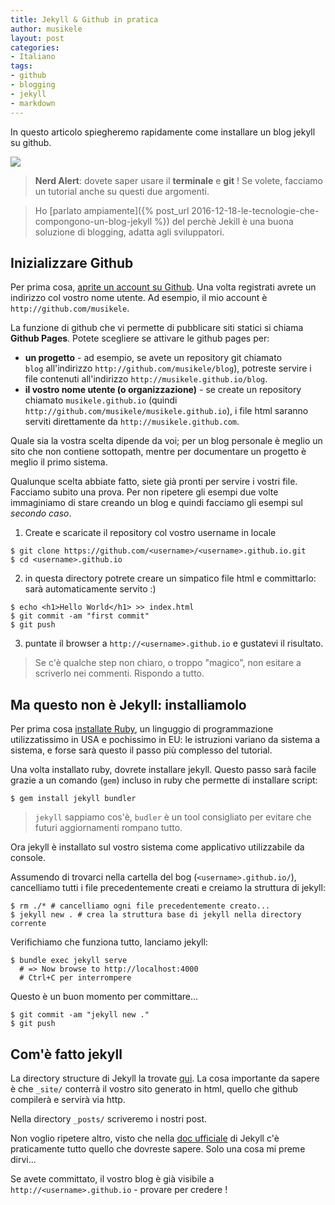 ```yaml
---
title: Jekyll & Github in pratica 
author: musikele
layout: post
categories:
- Italiano
tags:
- github
- blogging
- jekyll
- markdown
---
```


In questo articolo spiegheremo rapidamente come installare un blog jekyll su github. 

<img src="{{ site.baseurl }}/images/jekyll_logo.png">

> **Nerd Alert**: dovete saper usare il **terminale** e **git** ! Se volete, facciamo un tutorial anche su questi due argomenti. 

> Ho [parlato ampiamente]({% post_url 2016-12-18-le-tecnologie-che-compongono-un-blog-jekyll %}) del perchè Jekill è una buona soluzione di blogging, adatta agli sviluppatori.

## Inizializzare Github

Per prima cosa, [aprite un account su Github](https://github.com/join?source=login). Una volta registrati avrete un indirizzo col vostro nome utente. Ad esempio, il mio account è `http://github.com/musikele`. 

La funzione di github che vi permette di pubblicare siti statici si chiama **Github Pages**. Potete scegliere se attivare le github pages per: 

- **un progetto** - ad esempio, se avete un repository git chiamato `blog` all'indirizzo `http://github.com/musikele/blog`), potreste servire i file contenuti all'indirizzo `http://musikele.github.io/blog`. 
- **il vostro nome utente (o organizzazione)** - se create un repository chiamato `musikele.github.io` (quindi `http://github.com/musikele/musikele.github.io`), i file html saranno serviti direttamente da `http://musikele.github.com`. 

Quale sia la vostra scelta dipende da voi; per un blog personale è meglio un sito che non contiene sottopath, mentre per documentare un progetto è meglio il primo sistema.

Qualunque scelta abbiate fatto, siete già pronti per servire i vostri file. Facciamo subito una prova. Per non ripetere gli esempi due volte immaginiamo di stare creando un blog e quindi facciamo gli esempi sul *secondo caso*. 

1. Create e scaricate il repository col vostro username in locale 
```terminal
$ git clone https://github.com/<username>/<username>.github.io.git
$ cd <username>.github.io 
```
2. in questa directory potrete creare un simpatico file html e committarlo: sarà automaticamente servito :) 
```terminal
$ echo <h1>Hello World</h1> >> index.html
$ git commit -am "first commit"
$ git push 
```
3. puntate il browser a `http://<username>.github.io` e gustatevi il risultato. 

> Se c'è qualche step non chiaro, o troppo "magico", non esitare a scriverlo nei commenti. Rispondo a tutto. 

## Ma questo non è Jekyll: installiamolo

Per prima cosa [installate Ruby](https://www.ruby-lang.org/it/), un linguggio di programmazione utilizzatissimo in USA  e pochissimo in EU: le istruzioni variano da sistema a sistema, e forse sarà questo il passo più complesso del tutorial. 

Una volta installato ruby, dovrete installare jekyll. Questo passo sarà facile grazie a un comando (`gem`) incluso in ruby che permette di installare script: 

```terminal
$ gem install jekyll bundler
```

> `jekyll` sappiamo cos'è, `budler` è un tool consigliato per evitare che futuri aggiornamenti rompano tutto. 

Ora jekyll è installato sul vostro sistema come applicativo utilizzabile da console. 

Assumendo di trovarci nella cartella del bog (`<username>.github.io/`), cancelliamo tutti i file precedentemente creati e creiamo la struttura di jekyll:

```terminal
$ rm ./* # cancelliamo ogni file precedentemente creato... 
$ jekyll new . # crea la struttura base di jekyll nella directory corrente 
```

Verifichiamo che funziona tutto, lanciamo jekyll: 

```terminal
$ bundle exec jekyll serve 
  # => Now browse to http://localhost:4000 
  # Ctrl+C per interrompere 
```

Questo è un buon momento per committare... 

```terminal
$ git commit -am "jekyll new ."
$ git push
```

## Com'è fatto jekyll

La directory structure di Jekyll la trovate [qui](https://jekyllrb.com/docs/structure/). La cosa importante da sapere è che `_site/` conterrà il vostro sito generato in html, quello che github compilerà e servirà via http. 

Nella directory `_posts/` scriveremo i nostri post. 

Non  voglio ripetere altro, visto che nella [doc ufficiale](https://jekyllrb.com/docs/home/) di Jekyll c'è praticamente tutto quello che dovreste sapere. Solo una cosa mi preme dirvi... 

Se avete committato, il vostro blog è già visibile a `http://<username>.github.io` - provare per credere ! 